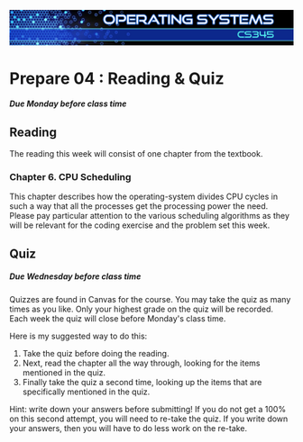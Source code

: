 ![](../images/banner.jpg)

# Prepare 04 : Reading & Quiz

##### Due Monday before class time

## Reading

The reading this week will consist of one chapter from the textbook.

### Chapter 6\. CPU Scheduling

This chapter describes how the operating-system divides CPU cycles in such a way that all the processes get the processing power the need. Please pay particular attention to the various scheduling algorithms as they will be relevant for the coding exercise and the problem set this week.

## Quiz

##### Due Wednesday before class time

Quizzes are found in Canvas for the course. You may take the quiz as many times as you like. Only your highest grade on the quiz will be recorded.  Each week the quiz will close before Monday's class time.

Here is my suggested way to do this:

1.  Take the quiz before doing the reading.
2.  Next, read the chapter all the way through, looking for the items mentioned in the quiz.
3.  Finally take the quiz a second time, looking up the items that are specifically mentioned in the quiz.

Hint: write down your answers before submitting! If you do not get a 100% on this second attempt, you will need to re-take the quiz. If you write down your answers, then you will have to do less work on the re-take.
